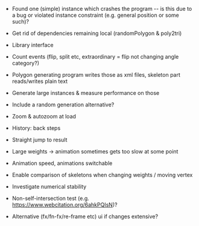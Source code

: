 * Found one (simple) instance which crashes the program --
  is this due to a bug or violated instance constraint
  (e.g. general position or some such)?

* Get rid of dependencies remaining local (randomPolygon & poly2tri)
* Library interface
* Count events (flip, split etc, extraordinary = flip not changing angle category?)

* Polygon generating program writes those as xml files,
  skeleton part reads/writes plain text
* Generate large instances & measure performance on those
* Include a random generation alternative?
* Zoom & autozoom at load

* History: back steps
* Straight jump to result

* Large weights -> animation sometimes gets too slow at some point
* Animation speed, animations switchable

* Enable comparison of skeletons when changing weights / moving vertex

* Investigate numerical stability
* Non-self-intersection test  (e.g. https://www.webcitation.org/6ahkPQIsN)?
* Alternative (fx/fn-fx/re-frame etc) ui if changes extensive?
